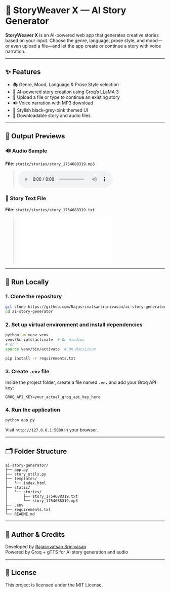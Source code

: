# 🧠 StoryWeaver X — AI Story Generator

**StoryWeaver X** is an AI-powered web app that generates creative stories based on your input. Choose the genre, language, prose style, and mood—or even upload a file—and let the app create or continue a story with voice narration.

---

## ✨ Features

- 🎭 Genre, Mood, Language & Prose Style selection
- 🧠 AI-powered story creation using Groq’s LLaMA 3
- 📖 Upload a file or type to continue an existing story
- 🔊 Voice narration with MP3 download
- 🎨 Stylish black-grey-pink themed UI
- 💾 Downloadable story and audio files

---

## 📸 Output Previews

### 🔊 Audio Sample  
**File**: `static/stories/story_1754688319.mp3`  
> ![Audio Preview](static/stories/story_1754688319.mp3)

### 📄 Story Text File  
**File**: `static/stories/story_1754688319.txt`  
> ![Story File Preview](static/stories/story_1754688319.txt)

---

## 🚀 Run Locally

### 1. Clone the repository
```bash
git clone https://github.com/Rajasrivatsansrinivasan/ai-story-generator.git
cd ai-story-generator
```

### 2. Set up virtual environment and install dependencies
```bash
python -m venv venv
venv\Scripts\activate  # On Windows
# or
source venv/bin/activate  # On Mac/Linux

pip install -r requirements.txt
```

### 3. Create `.env` file
Inside the project folder, create a file named `.env` and add your Groq API key:
```
GROQ_API_KEY=your_actual_groq_api_key_here
```

### 4. Run the application
```bash
python app.py
```
Visit `http://127.0.0.1:5000` in your browser.

---

## 🗂 Folder Structure

```
ai-story-generator/
├── app.py
├── story_utils.py
├── templates/
│   └── index.html
├── static/
│   └── stories/
│       ├── story_1754688319.txt
│       └── story_1754688319.mp3
├── .env
├── requirements.txt
└── README.md
```

---

## 🙌 Author & Credits

Developed by [Rajasrivatsan Srinivasan](https://github.com/Rajasrivatsansrinivasan)  
Powered by Groq + gTTS for AI story generation and audio

---

## 📝 License

This project is licensed under the MIT License.
